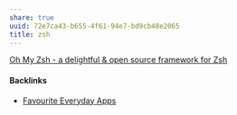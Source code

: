 ```yaml
---
share: true
uuid: 72e7ca43-b655-4f61-94e7-bd9cb48e2065
title: zsh
---
```

[Oh My Zsh - a delightful & open source framework for Zsh](https://ohmyz.sh/)

#### Backlinks

* [Favourite Everyday Apps](/444ff7c7-77b4-483c-b801-3955d2daeb0a)